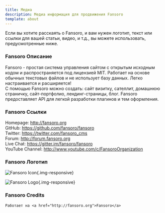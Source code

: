 ```yaml
---
title: Медиа
description: Медиа информация для продвижения Fansoro
template: about
---
```


Если вы хотите расскаять о Fansoro, и вам нужен логотип, текст или ссылки для вашей статьи, видео, и т.д., вы можете использовать, предусмотренные ниже.

### Fansoro Описание

Fansoro - простая система управления сайтом с открытым исходным кодом и распространяется под лицензией MIT.
Работает на основе обычных текстовых файлов и не использует базу данных. Легко настраивается и расширяется!  
C помощью Fansoro можно создать: сайт визитку, сателлит, домашнюю страничку, сайт-портфолио, лендинг-страницы, блог.
Fansoro предоставляет API для легкой разработки плагинов и тем оформления.

### Fansoro Ссылки
Homepage: http://fansoro.org   
GitHub: https://github.com/fansoro/fansoro  
Twitter: https://twitter.com/fansoro_cms  
Forum: http://forum.fansoro.org   
Live Chat: https://gitter.im/fansoro/fansoro  
YouTube Channel: http://www.youtube.com/c/FansoroOrganization  

### Fansoro Логотип

![Fansoro Icon]({site_url}/public/assets/img/fansoro-icon.png){.img-responsive}

![Fansoro Logo]({site_url}/public/assets/img/fansoro-logo.png){.img-responsive}


### Fansoro Credits

```
Работает на <a href="http://fansoro.org">Fansoro</a>
```
